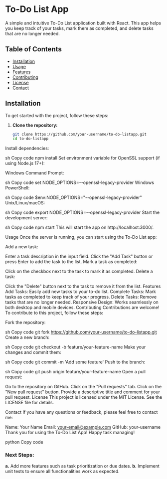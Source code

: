 # To-Do List App

A simple and intuitive To-Do List application built with React. This app helps you keep track of your tasks, mark them as completed, and delete tasks that are no longer needed.

## Table of Contents

- [Installation](#installation)
- [Usage](#usage)
- [Features](#features)
- [Contributing](#contributing)
- [License](#license)
- [Contact](#contact)

## Installation

To get started with the project, follow these steps:

1. **Clone the repository:**

   ```sh
   git clone https://github.com/your-username/to-do-listapp.git
   cd to-do-listapp
Install dependencies:

sh
Copy code
npm install
Set environment variable for OpenSSL support (if using Node.js 17+):

Windows Command Prompt:

sh
Copy code
set NODE_OPTIONS=--openssl-legacy-provider
Windows PowerShell:

sh
Copy code
$env:NODE_OPTIONS="--openssl-legacy-provider"
Unix/Linux/macOS:

sh
Copy code
export NODE_OPTIONS=--openssl-legacy-provider
Start the development server:

sh
Copy code
npm start
This will start the app on http://localhost:3000/.

Usage
Once the server is running, you can start using the To-Do List app:

Add a new task:

Enter a task description in the input field.
Click the "Add Task" button or press Enter to add the task to the list.
Mark a task as completed:

Click on the checkbox next to the task to mark it as completed.
Delete a task:

Click the "Delete" button next to the task to remove it from the list.
Features
Add Tasks: Easily add new tasks to your to-do list.
Complete Tasks: Mark tasks as completed to keep track of your progress.
Delete Tasks: Remove tasks that are no longer needed.
Responsive Design: Works seamlessly on both desktop and mobile devices.
Contributing
Contributions are welcome! To contribute to this project, follow these steps:

Fork the repository:

sh
Copy code
git fork https://github.com/your-username/to-do-listapp.git
Create a new branch:

sh
Copy code
git checkout -b feature/your-feature-name
Make your changes and commit them:

sh
Copy code
git commit -m 'Add some feature'
Push to the branch:

sh
Copy code
git push origin feature/your-feature-name
Open a pull request:

Go to the repository on GitHub.
Click on the "Pull requests" tab.
Click on the "New pull request" button.
Provide a descriptive title and comment for your pull request.
License
This project is licensed under the MIT License. See the LICENSE file for details.

Contact
If you have any questions or feedback, please feel free to contact me:

Name: Your Name
Email: your-email@example.com
GitHub: your-username
Thank you for using the To-Do List App! Happy task managing!

python
Copy code

### Next Steps:
**a.** Add more features such as task prioritization or due dates.
**b.** Implement unit tests to ensure all functionalities work as expected.





